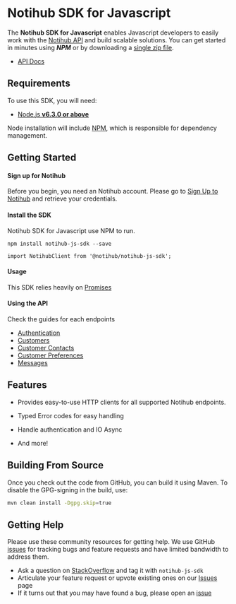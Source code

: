# Notihub SDK for Javascript

The **Notihub SDK for Javascript** enables Javascript developers to easily work with the [Notihub API][notihub] and
build scalable solutions. You can get started in minutes using ***NPM*** or by downloading a [single zip file][download-release].

* [API Docs][docs-api]

## Requirements

To use this SDK, you will need:

- [Node.js **v6.3.0 or above**](https://nodejs.org/)

Node installation will include [NPM](https://www.npmjs.com/), which is
responsible for dependency management.

## Getting Started

#### Sign up for Notihub

Before you begin, you need an Notihub account. Please go to [Sign Up to Notihub][signup] and retrieve your
credentials.

#### Install the SDK

Notihub SDK for Javascript use NPM to run.

`npm install notihub-js-sdk --save`

`import NotihubClient from '@notihub/notihub-js-sdk';`

#### Usage

This SDK relies heavily on [Promises](https://developers.google.com/web/fundamentals/getting-started/primers/promises)

#### Using the API

Check the guides for each endpoints
 - [Authentication][authentication]
 - [Customers][customers]
 - [Customer Contacts][customer-contacts]
 - [Customer Preferences][customer-preferences]
 - [Messages][messages]

## Features

* Provides easy-to-use HTTP clients for all supported Notihub endpoints.

* Typed Error codes for easy handling     
    
* Handle authentication and IO Async 

* And more!

## Building From Source

Once you check out the code from GitHub, you can build it using Maven. To disable the GPG-signing
in the build, use:

```sh
mvn clean install -Dgpg.skip=true
```

## Getting Help
Please use these community resources for getting help. We use GitHub [issues][sdk-issues] for tracking bugs and feature requests and have limited bandwidth to address them.

* Ask a question on [StackOverflow][stack-overflow] and tag it with `notihub-js-sdk`
* Articulate your feature request or upvote existing ones on our [Issues][features] page
* If it turns out that you may have found a bug, please open an [issue][sdk-issues]



[notihub]: https://notihub.io/
[docs-api]: https://docs.notihub.io/
[download-release]: https://github.com/gvillo/notihub-sdk-js/releases
[changes-file]: ./CHANGELOG.md
[authentication]: ./docs/authentication.md
[customers]: ./docs/customers.md
[customer-contacts]: ./docs/customer-contacts.md
[customer-preferences]: ./docs/customer-preferences.md
[messages]: ./docs/messages.md
[signup]: https://dashboard.notihub.io/signup
[sdk-issues]: https://github.com/gvillo/notihub-sdk-java/issues
[stack-overflow]: http://stackoverflow.com/questions/tagged/notihub-js-sdk
[features]: https://github.com/gvillo/notihub-sdk-java/issues?q=is%3Aopen+is%3Aissue+label%3A%22Feature+Request%22